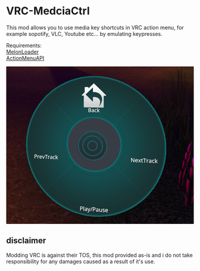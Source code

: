 # VRC-MedciaCtrl

This mod allows you to use media key shortcuts in VRC action menu, for example sopotify, VLC, Youtube etc... by emulating keypresses.

Requirements:<br>
[MelonLoader](https://github.com/LavaGang/MelonLoader)<br>
[ActionMenuAPI](https://github.com/gompocp/ActionMenuApi/releases/tag/v0.3.3)<br>

![reeee!](/scr/menu.png)

## disclaimer
Modding VRC is against their TOS, this mod provided as-is and i do not take responsibility for any damages caused as a result of it's use.


